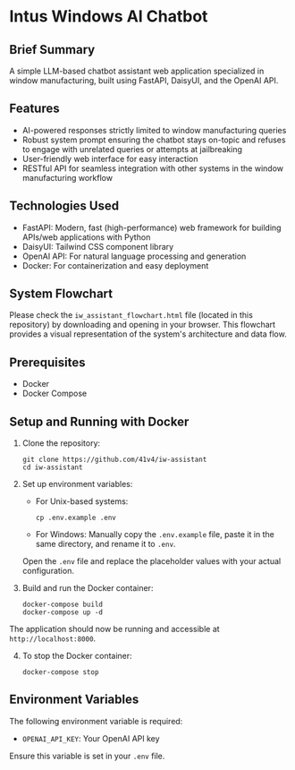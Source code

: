 # Intus Windows AI Chatbot

## Brief Summary
A simple LLM-based chatbot assistant web application specialized in window manufacturing, built using FastAPI, DaisyUI, and the OpenAI API.

## Features
- AI-powered responses strictly limited to window manufacturing queries
- Robust system prompt ensuring the chatbot stays on-topic and refuses to engage with unrelated queries or attempts at jailbreaking
- User-friendly web interface for easy interaction
- RESTful API for seamless integration with other systems in the window manufacturing workflow

## Technologies Used
- FastAPI: Modern, fast (high-performance) web framework for building APIs/web applications with Python
- DaisyUI: Tailwind CSS component library
- OpenAI API: For natural language processing and generation
- Docker: For containerization and easy deployment

## System Flowchart
Please check the `iw_assistant_flowchart.html` file (located in this repository) by downloading and opening in your browser. This flowchart provides a visual representation of the system's architecture and data flow.

## Prerequisites
- Docker
- Docker Compose

## Setup and Running with Docker

1. Clone the repository:
   ```
   git clone https://github.com/41v4/iw-assistant
   cd iw-assistant
   ```

2. Set up environment variables:
   - For Unix-based systems:
     ```
     cp .env.example .env
     ```
   - For Windows:
     Manually copy the `.env.example` file, paste it in the same directory, and rename it to `.env`.

   Open the `.env` file and replace the placeholder values with your actual configuration.

3. Build and run the Docker container:
   ```
   docker-compose build
   docker-compose up -d
   ```

The application should now be running and accessible at `http://localhost:8000`.

4. To stop the Docker container:
   ```
   docker-compose stop
   ```

## Environment Variables

The following environment variable is required:

- `OPENAI_API_KEY`: Your OpenAI API key

Ensure this variable is set in your `.env` file.
